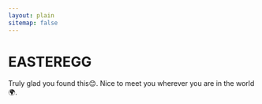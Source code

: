 ```yaml
---
layout: plain
sitemap: false
---
```


# EASTEREGG

Truly glad you found this😊. 
Nice to meet you wherever you are in the world🌍.